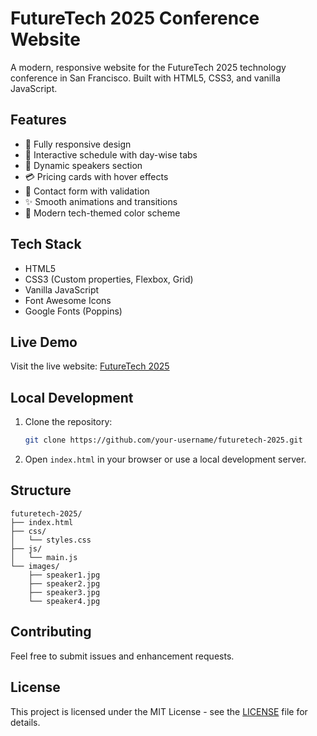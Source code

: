 # FutureTech 2025 Conference Website

A modern, responsive website for the FutureTech 2025 technology conference in San Francisco. Built with HTML5, CSS3, and vanilla JavaScript.

## Features

- 📱 Fully responsive design
- 🎯 Interactive schedule with day-wise tabs
- 👥 Dynamic speakers section
- 💳 Pricing cards with hover effects
- 📝 Contact form with validation
- ✨ Smooth animations and transitions
- 🎨 Modern tech-themed color scheme

## Tech Stack

- HTML5
- CSS3 (Custom properties, Flexbox, Grid)
- Vanilla JavaScript
- Font Awesome Icons
- Google Fonts (Poppins)

## Live Demo

Visit the live website: [FutureTech 2025](https://your-username.github.io/futuretech-2025/)

## Local Development

1. Clone the repository:
   ```bash
   git clone https://github.com/your-username/futuretech-2025.git
   ```

2. Open `index.html` in your browser or use a local development server.

## Structure

```
futuretech-2025/
├── index.html
├── css/
│   └── styles.css
├── js/
│   └── main.js
└── images/
    ├── speaker1.jpg
    ├── speaker2.jpg
    ├── speaker3.jpg
    └── speaker4.jpg
```

## Contributing

Feel free to submit issues and enhancement requests.

## License

This project is licensed under the MIT License - see the [LICENSE](LICENSE) file for details.
